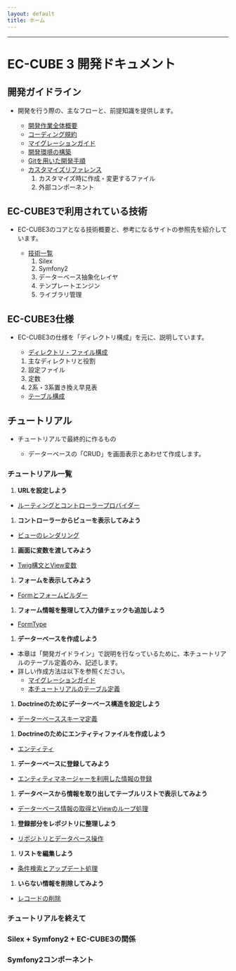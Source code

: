 ```yaml
---
layout: default
title: ホーム
---
```


---

# EC-CUBE 3 開発ドキュメント

<!--
## GitHub

[https://github.com/EC-CUBE/ec-cube](https://github.com/EC-CUBE/ec-cube)
-->

<!-- ## 目次 -->

## 開発ガイドライン
- 開発を行う際の、主なフローと、前提知識を提供します。

	- [開発作業全体概要](workflow-general-image.html)
	- [コーディング規約](coding_style.html)
	- [マイグレーションガイド](migration.html)
	- [開発環境の構築](development-environment.html)
	- [Gitを用いた開発手順](workflow.html)
	- [カスタマイズリファレンス](customize-reference.html)
        1. カスタマイズ時に作成・変更するファイル
        2. 外部コンポーネント

## EC-CUBE3で利用されている技術
- EC-CUBE3のコアとなる技術概要と、参考になるサイトの参照先を紹介しています。

	- [技術一覧](/architecture.html)
		1. Silex 
		1. Symfony2
		1. データーベース抽象化レイヤ 
		1. テンプレートエンジン 
		1. ライブラリ管理 

## EC-CUBE3仕様

- EC-CUBE3の仕様を「ディレクトリ構成」を元に、説明しています。

	- [ディレクトリ・ファイル構成](/spec-directory-structure.html)
    1. 主なディレクトリと役割
    1. 設定ファイル
    1. 定数
    1. 2系・3系置き換え早見表

	- [テーブル構成]()


## チュートリアル

- チュートリアルで最終的に作るもの

    - データーベースの「CRUD」を画面表示とあわせて作成します。

### チュートリアル一覧

1. **URLを設定しよう**
- [ルーティングとコントローラープロバイダー](tutorial-1.html)

1. **コントローラーからビューを表示してみよう**
- [ビューのレンダリング](tutorial-2.html)

1. **画面に変数を渡してみよう**
- [Twig構文とView変数](tutorial-3.html)

1. **フォームを表示してみよう**
- [Formとフォームビルダー](tutorial-4.html)

1. **フォーム情報を整理して入力値チェックも追加しよう**
- [FormType](tutorial-5.html)

1. **データーベースを作成しよう**
- 本章は「開発ガイドライン」で説明を行なっているために、本チュートリアルのテーブル定義のみ、記述します。
- 詳しい作成方法は以下を参照ください。
	- [マイグレーションガイド](migration.html)
	- [本チュートリアルのテーブル定義](tutorial-6.html)

1. **Doctrineのためにデーターベース構造を設定しよう**
- [データーベーススキーマ定義](tutorial-7.html)

1. **Doctrineのためにエンティティファイルを作成しよう**
- [エンティティ](tutorial-8.html)

1. **データーベースに登録してみよう**
- [エンティティマネージャーを利用した情報の登録](tutorial-9.html)

1. **データベースから情報を取り出してテーブルリストで表示してみよう**
- [データーベース情報の取得とViewのループ処理](tutorial-10.html)

1. **登録部分をレポジトリに整理しよう**
- [リポジトリとデータベース操作](tutorial-11.html)

1. **リストを編集しよう**
- [条件検索とアップデート処理](tutorial-12.html)

1. **いらない情報を削除してみよう**
- [レコードの削除](tutorial-13.html)

### チュートリアルを終えて

### Silex + Symfony2 + EC-CUBE3の関係

### Symfony2コンポーネント
<!--
## システム要件

## 開発ガイドライン

### EC-CUBE3仕様
-->

<!--
- [インストール方法](/install.html)
- [アップデート方法](/update.html)
- [システム要件](/requirement.html)
- ディレクトリ・ファイル構成
    - [ディレクトリ・ファイル構成](/directory.html)
    - [テンプレート探索順序](/template.html)
- プラグイン仕様
    - [プラグイン仕様・チュートリアル](/plugin.html)
    - [インストーラ仕様](/plugin_install.html)
    - [ハンドラによる優先制御仕様](/plugin_handler.html)
    - [php app/console plugin:develop を利用したプラグイン開発](/plugin_console.html)
- API仕様
    - [API開発指針](/api.html)
- 開発ガイドライン
    - [コーディング規約](/coding_style.html)
    - [マイグレーションガイド](/migration.html)
    - [ユニットテストガイド](/unittest.html)
    - [開発・デバッグTips](/tips.html)
    - [用語集(準備中)](/glossary.html)
- [FAQ(準備中)](/faq.html)
    - [TEST](http://www.google.co.jp)
-->
